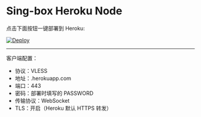# Sing-box Heroku Node

点击下面按钮一键部署到 Heroku:

[![Deploy](https://www.herokucdn.com/deploy/button.svg)](https://heroku.com/deploy?template=https://github.com/yhzdzd/singbox-heroku)

---

客户端配置：

- 协议：VLESS
- 地址：<app-name>.herokuapp.com
- 端口：443
- 密码：部署时填写的 PASSWORD
- 传输协议：WebSocket
- TLS：开启（Heroku 默认 HTTPS 转发）
